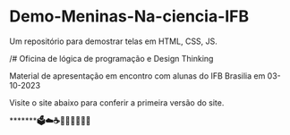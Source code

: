 # Demo-Meninas-Na-ciencia-IFB
Um repositório para demostrar telas em HTML, CSS, JS.

/# Oficina de lógica de programação e Design Thinking

Material de apresentação em encontro com alunas do IFB Brasilia em 03-10-2023

Visite o site abaixo para conferir a primeira versão do site.



*********************🗳️☁️☕🚀👩🏻‍💻💜💚**************

